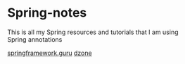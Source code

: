 # Spring-notes
This is all my Spring resources and tutorials that I am using
<br/>
Spring annotations

<a href="https://springframework.guru/spring-framework-annotations/">springframework.guru</a>
<a href="https://dzone.com/articles/a-guide-to-spring-framework-annotations">dzone</a>
